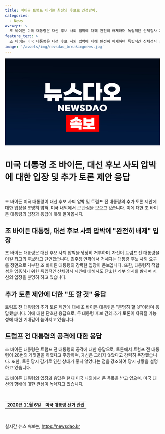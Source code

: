 ```yaml
---
title: 바이든 트럼프 이기는 최선의 후보로 인정받아.
categories:
  - News
excerpt: >
  조 바이든 미국 대통령은 대선 후보 사퇴 압박에 대해 완전히 배제하며 독립적인 신체검사 거부 입장을 밝혔다. 트럼프 추가토론 제안에 대해 또 할 것이라고 말하며 트럼프의 거짓말 발언을 비판하고, 고령으로 인한 인지력 논란을 부인했다. 또한 토론에서의 피로 및 감기 상태를 강조하며 자신의 준비 상태를 주장했고, 레이스 완주를 위해 최선을 다하겠다고 강조했다. 그러나 여론조사에서는 여전히 대통령직 적합성에 대한 의문이 높은 상황이다.
feature_text: >
  조 바이든 미국 대통령은 대선 후보 사퇴 압박에 대해 완전히 배제하며 독립적인 신체검사 거부 입장을 밝혔다. 트럼프 추가토론 제안에 대해 또 할 것이라고 말하며 트럼프의 거짓말 발언을 비판하고, 고령으로 인한 인지력 논란을 부인했다. 또한 토론에서의 피로 및 감기 상태를 강조하며 자신의 준비 상태를 주장했고, 레이스 완주를 위해 최선을 다하겠다고 강조했다. 그러나 여론조사에서는 여전히 대통령직 적합성에 대한 의문이 높은 상황이다.
image: '/assets/img/newsdao_breakingnews.jpg'
---
```


<p><img src="/assets/img/newsdao_breakingnews.jpg" alt="cryptoinkorea 속보" /></p>

<h1 data-ke-size="size26">미국 대통령 조 바이든, 대선 후보 사퇴 압박에 대한 입장 및 추가 토론 제안 응답</h1>

<p data-ke-size="size16">&nbsp;</p>

<p>조 바이든 미국 대통령이 대선 후보 사퇴 압박 및 트럼프 전 대통령의 추가 토론 제안에 대한 입장을 분명히 밝혀, 미국 내외에서 큰 관심을 모으고 있습니다. 이에 대한 조 바이든 대통령의 입장과 응답에 대해 알아봅시다.</p>

<h2 data-ke-size="size24">조 바이든 대통령, 대선 후보 사퇴 압박에 "완전히 배제" 입장</h2>

<p>조 바이든 대통령은 대선 후보 사퇴 압박을 당당히 거부하며, 자신이 트럼프 전 대통령을 이길 최고의 후보라고 단언했습니다. 민주당 안팎에서 거세지는 대통령 후보 사퇴 요구를 정면으로 거부한 조 바이든 대통령의 강력한 입장이 돋보입니다. 또한, 대통령직 적합성을 입증하기 위한 독립적인 신체검사 제안에 대해서도 단호한 거부 의사를 밝히며 자신의 입장을 분명히 하고 있습니다.</p>

<h2 data-ke-size="size24">추가 토론 제안에 대한 "또 할 것" 응답</h2>

<p>트럼프 전 대통령의 추가 토론 제안에 대해 조 바이든 대통령은 "분명히 할 것"이라며 응답했습니다. 이에 대한 단호한 응답으로, 두 대통령 후보 간의 추가 토론이 이뤄질 가능성에 대한 기대감이 높아지고 있습니다.</p>

<h2 data-ke-size="size24">트럼프 전 대통령의 공격에 대한 응답</h2>

<p>조 바이든 대통령은 트럼프 전 대통령의 공격에 대한 응답으로, 토론에서 트럼프 전 대통령이 28번의 거짓말을 하였다고 주장하며, 자신은 그러지 않았다고 강력히 주장했습니다. 또한, 토론 당시 감기로 인한 상태가 좋지 않았다는 점을 강조하여 당시 상황을 설명하고 있습니다.</p>

<p>조 바이든 대통령의 입장과 응답은 현재 미국 내외에서 큰 주목을 받고 있으며, 미국 대선의 향배에 대한 관심이 높아지고 있습니다.</p></p>

<p data-ke-size="size16">&nbsp;</p>

<table>
    <tbody>
        <tr>
            <td style="text-align: center; height: 17px;"><b>2020년 11월 6일</b></td>
            <td style="text-align: center; height: 17px;"><b>미국 대통령 선거 관련</b></td>
        </tr>
    </tbody>
</table>

<p data-ke-size="size16">&nbsp;</p>
실시간 뉴스 속보는, <a href="https://newsdao.kr" rel="dofollow">https://newsdao.kr</a>


